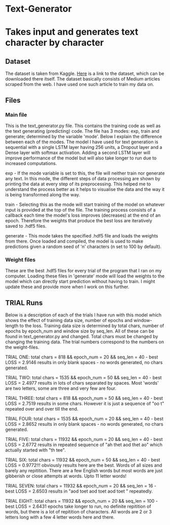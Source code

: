 # Text-Generator
# Takes input and generates text character by character

## Dataset
The dataset is taken from Kaggle. [Here](https://www.kaggle.com/sangarshanan/medium-articles-tagged-in-mldlai) is a link to the dataset, which can be downloaded there itself. The dataset basically consists of Medium articles scraped from the web. I have used one such article to train my data on. 

## Files
### Main file 
This is the text_generator.py file. This contains the training code as well as the text generating (predicting) code. The file has 3 modes: exp, train and generate; determined by the variable 'mode'. Below I explain the difference between each of the modes. The model I have used for text generation is sequential with a single LSTM layer having 256 units, a Dropout layer and a Dense layer with softmax activation. Adding a second LSTM layer will improve performance of the model but will also take longer to run due to increased computations.   

exp - If the mode variable is set to this, the file will neither train nor generate any text. In this mode, the different steps of data processing are shown by printing the data at every step of its preprocessing. This helped me to understand the process better as it helps to visualise the data and the way it is being transformed along the way. 

train - Selecting this as the mode will start training of the model on whatever input is provided at the top of the file. The training process consists of a callback each time the model's loss improves (decreases) at the end of an epoch. Therefore the weights that produce the best loss are iteratively saved to .hdf5 files. 

generate - This mode takes the specified .hdf5 file and loads the weights from there. Once loaded and compiled, the model is used to make predictions given a random seed of 'n' characters (n set to 100 by default).

### Weight files
These are the best .hdf5 files for every trial of the program that I ran on my computer. Loading these files in 'generate' mode will load the weights to the model which can directly start prediction without having to train. I might update these and provide more when I work on this further.

## TRIAL Runs
Below is a description of each of the trials I have run with this model which shows the effect of training data size, number of epochs and window-length to the loss. Training data size is determined by total chars, number of epochs by epoch_num and window size by seq_len. All of these can be found in text_generator.py and changed. Total chars must be changed by changing the training data. The trial numbers correspond to the numbers on the weight-files.

TRIAL ONE:  total chars = 818  &&  epoch_num = 20  &&  seq_len = 40 -
					  best LOSS = 2.9146
					  results in only blank spaces - no words generated, no chars generated.
            
TRIAL TWO:  total chars = 1535  &&  epoch_num = 50  &&  seq_len = 40 -
					  best LOSS = 2.4977
					  results in lots of chars separated by spaces. Most 'words' are two letters, some are three and very few are four.
            
TRIAL THREE: 	total chars = 818  &&  epoch_num = 50  &&  seq_len = 40 -
					    best LOSS = 2.7519
					    results in some chars. However it is just a sequence of "oo t" repeated over and over till the end.
              
TRIAL FOUR: 	total chars = 1535  &&  epoch_num = 20  &&  seq_len = 40 -
					    best LOSS = 2.8652
					    results in only blank spaces - no words generated, no chars generated.
              
TRIAL FIVE: 	total chars = 11932  &&  epoch_num = 20  &&  seq_len = 40 -
					    best LOSS = 2.6772
					    results in repeated sequence of "ah thet aod thet ao" which actually started with "th tee".
              
TRIAL SIX: 		total chars = 11932  &&  epoch_num = 50  &&  seq_len = 40 - 
    					best LOSS = 0.9772!!!
		    			obviously results here are the best. Words of all sizes and barely any repitition. There are a few English words but most words are just gibberish or close attempts at words. Upto 11 letter words!
              
TRIAL SEVEN: 	total chars = 11932  &&  epoch_num = 20  &&  seq_len = 16 - 
  		  			best LOSS = 2.6503
	    				results in "aod toet aod toet aod toet " repeatedly.
              
TRIAL EIGHT: 	total chars = 11932  &&  epoch_num = 20  &&  seq_len = 100 -
					    best LOSS = 2.6431
					    epochs take longer to run, no definite repitition of words, but there is a lot of repitition of characters. All words are 2 or 3 letters long with a few 4 letter words here and there.
